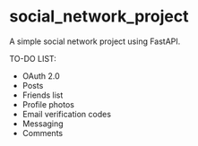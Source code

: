 # social_network_project
A simple social network project using FastAPI.

TO-DO LIST:
- OAuth 2.0
- Posts
- Friends list
- Profile photos
- Email verification codes
- Messaging
- Comments
